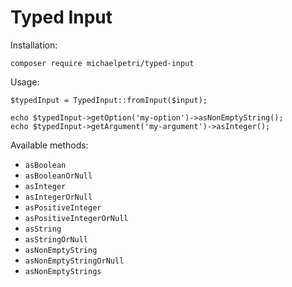 # Typed Input

Installation:
```
composer require michaelpetri/typed-input 
```

Usage:
```
$typedInput = TypedInput::fromInput($input);

echo $typedInput->getOption('my-option')->asNonEmptyString();
echo $typedInput->getArgument('my-argument')->asInteger();
```

Available methods:

* `asBoolean`
* `asBooleanOrNull`
* `asInteger`
* `asIntegerOrNull`
* `asPositiveInteger`
* `asPositiveIntegerOrNull`
* `asString`
* `asStringOrNull`
* `asNonEmptyString`
* `asNonEmptyStringOrNull`
* `asNonEmptyStrings`